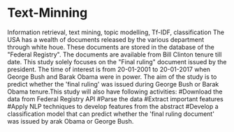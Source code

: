 # Text-Minning
Information retrieval, text mining, topic modelling, Tf-IDF, classification
The USA has a wealth of documents released by the various department through white houe. These documents are stored in the database of the "Federal Registry". The documents are available from Bill Clinton tenure till date. This study solely focuses on the "Final ruling" document issued by the president. The time of interest is from 20-01-2001 to 20-01-2017 when George Bush and Barak Obama were in power.
The aim of the study is to predict whether the 'final ruling' was issued during George Bush or Barak Obama tenure.This study will also have following activities:
#Download the data from Federal Registry API
#Parse the data
#Extract important features
#Apply NLP techniques to develop features from the abstract
#Develop a classification model that can predict whether the 'final ruling document' was issued by arak Obama or George Bush. 
